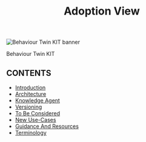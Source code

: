 ﻿---
id: overview
title: Adoption View
description: Behaviour Twin KIT
---

<div style={{display:'block'}}>
  <div style={{display:'inline-block', verticalAlign:'top'}}>

![Behaviour Twin KIT banner](@site/static/img/kit-icons/behaviour-twin-kit-icon-mini.svg)

  </div>
  <div style={{display:'inline-block', fontSize:17, color:'rgb(255,166,1)', marginLeft:7, verticalAlign:'top', paddingTop:6}}>
Behaviour Twin KIT
  </div>
</div>

## CONTENTS

- [Introduction](./introduction)
- [Architecture](./architecture)
- [Knowledge Agent](./knowledge-agent)
- [Versioning](./versioning)
- [To Be Considered](./to-be-considered)
- [New Use-Cases](./new-use-cases)
- [Guidance And Resources](./guidance-and-resources)
- [Terminology](./terminology)
